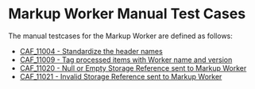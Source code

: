 # Markup Worker Manual Test Cases

The manual testcases for the Markup Worker are defined as follows:

- [CAF_11004 - Standardize the header names](CAF_11004)
- [CAF_11009 - Tag processed items with Worker name and version](CAF_11009)
- [CAF_11020 - Null or Empty Storage Reference sent to Markup Worker](CAF_11020)
- [CAF_11021 - Invalid Storage Reference sent to Markup Worker](CAF_11021)




